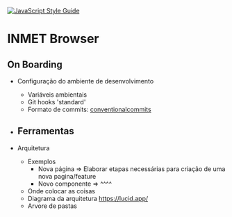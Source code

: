 [![JavaScript Style Guide](https://img.shields.io/badge/code_style-standard-brightgreen.svg)](https://standardjs.com)


# INMET Browser


## On Boarding

- Configuração do ambiente de desenvolvimento
    - Variáveis ambientais
    - Git hooks 'standard'
    - Formato de commits: [conventionalcommits](https://www.conventionalcommits.org/en/v1.0.0/#summary)

- Ferramentas
    - 

- Arquitetura
    - Exemplos
        - Nova página => Elaborar etapas necessárias para criação de uma nova pagina/feature
        - Novo componente => ^^^^
    - Onde colocar as coisas
    - Diagrama da arquitetura https://lucid.app/
    - Arvore de pastas
